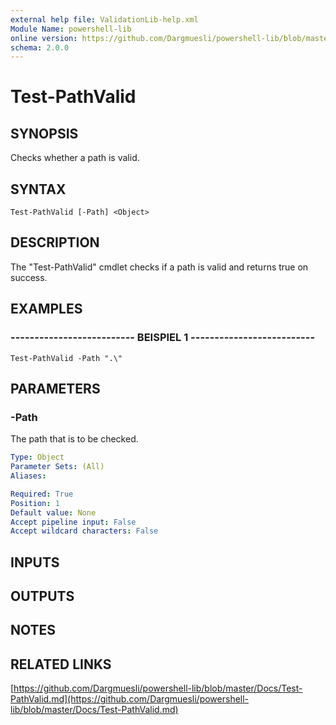 ```yaml
---
external help file: ValidationLib-help.xml
Module Name: powershell-lib
online version: https://github.com/Dargmuesli/powershell-lib/blob/master/Docs/Test-PathValid.md
schema: 2.0.0
---
```


# Test-PathValid

## SYNOPSIS
Checks whether a path is valid.

## SYNTAX

```
Test-PathValid [-Path] <Object>
```

## DESCRIPTION
The "Test-PathValid" cmdlet checks if a path is valid and returns true on success.

## EXAMPLES

### -------------------------- BEISPIEL 1 --------------------------
```
Test-PathValid -Path ".\"
```

## PARAMETERS

### -Path
The path that is to be checked.

```yaml
Type: Object
Parameter Sets: (All)
Aliases: 

Required: True
Position: 1
Default value: None
Accept pipeline input: False
Accept wildcard characters: False
```

## INPUTS

## OUTPUTS

## NOTES

## RELATED LINKS

[https://github.com/Dargmuesli/powershell-lib/blob/master/Docs/Test-PathValid.md](https://github.com/Dargmuesli/powershell-lib/blob/master/Docs/Test-PathValid.md)

